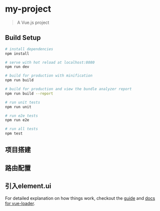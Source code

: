 # my-project

> A Vue.js project

## Build Setup

``` bash
# install dependencies
npm install

# serve with hot reload at localhost:8080
npm run dev

# build for production with minification
npm run build

# build for production and view the bundle analyzer report
npm run build --report

# run unit tests
npm run unit

# run e2e tests
npm run e2e

# run all tests
npm test
```
## 项目搭建

## 路由配置

## 引入element.ui

For detailed explanation on how things work, checkout the [guide](http://vuejs-templates.github.io/webpack/) and [docs for vue-loader](http://vuejs.github.io/vue-loader).
